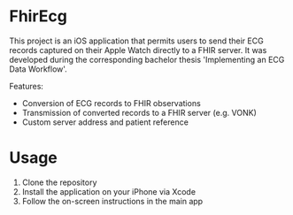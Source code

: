 # FhirEcg

This project is an iOS application that permits users to send their ECG records captured on their Apple Watch directly to a FHIR server. It was developed during the corresponding bachelor thesis 'Implementing an ECG Data Workflow'. 

Features: 
- Conversion of ECG records to FHIR observations
- Transmission of converted records to a FHIR server (e.g. VONK)
- Custom server address and patient reference

# Usage

1. Clone the repository
2. Install the application on your iPhone via Xcode
3. Follow the on-screen instructions in the main app